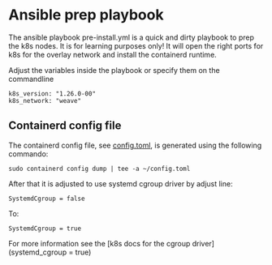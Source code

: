 # Ansible prep playbook
The ansible playbook pre-install.yml is a quick and dirty playbook to prep the k8s nodes. It is for learning purposes only!
It will open the right ports for k8s for the overlay network and install the containerd runtime.

Adjust the variables inside the playbook or specify them on the commandline

```
k8s_version: "1.26.0-00"
k8s_network: "weave"
```

## Containerd config file
The containerd config file, see [config.toml](files/config.toml), is generated using the following commando:

```
sudo containerd config dump | tee -a ~/config.toml
```

After that it is adjusted to use systemd cgroup driver by adjust line:

```
SystemdCgroup = false
```

To:

```
SystemdCgroup = true
```

For more information see the [k8s docs for the cgroup driver](systemd_cgroup = true)
